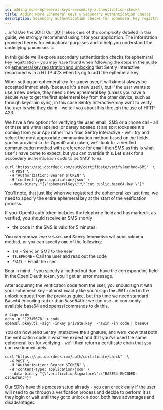 ```yaml
---
id: adding-more-ephemeral-keys-secondary-authentication-checks
title: Adding More Ephemeral Keys & Secondary Authentication Checks
description: Secondary authentication checks for ephemeral key registration
---
```


:::info[Use the SDK]
Our [SDK](../kotlin-multiplatform-sdk/install.md) takes care of the complexity detailed in this guide, we strongly recommend using it for your application.
The information provided here is for educational purposes and to help you understand the underlying processes.
:::

In this guide we'll explore secondary authentication checks for ephemeral key registration - you may have found when 
following the steps in the guide on 
[ephemeral key registration and unlocking](ephemeral-key-registration-unlocking-a-door.md) that Sentry Interactive responded with 
a HTTP 423 when trying to add the ephemeral key.

When setting an ephemeral key for a new user, it will almost always be accepted immediately (because it's a new user!), 
but if the user wants to use a new device, they need a new ephemeral key (unless you have a secure way to get the first 
ephemeral key from the other device, such as through keychain sync), in this case Sentry Interactive may want to verify the user 
is who they claim - we tell you about this through the use of HTTP 423.

We have a few options for verifying the user, email, SMS or a phone call - all of these are white labelled (or barely 
labelled at all) so it looks like it's coming from your App rather than from Sentry Interactive - we'll try and select the most 
appropriate communication method based on the fields you've provided in the OpenID auth token, we'll look for a verified
communication method with preference for email then SMS as this is what user's have come to expect, but you can override
this. Let's ask for a secondary authentication code to be SMS' to us:

```shell
curl "https://api.doordeck.com/auth/certificate/verify?method=SMS"  \
  -X POST \
  -H "Authorization: Bearer $TOKEN" \
  -H 'content-type: application/json' \
  --data-binary "{\"ephemeralKey\":\"`cat public.base64.key`\"}"
```

You'll note, that just like when we registered the ephemeral key last time, we need to specify the entire ephemeral key 
at the start of the verification process.

If your OpenID auth token includes the telephone field and has marked it as verified, you should receive an SMS shortly
- the code in the SMS is valid for 5 minutes.

You can remove `?method=SMS` and Sentry Interactive will auto-select a method, or you can specify one of the following:

- `SMS` - Send an SMS to the user
- `TELEPHONE` - Call the user and read out the code
- `EMAIL` - Email the user

Bear in mind, if you specify a method but don't have the corresponding field in the OpenID auth token, you'll get an 
error message.

After acquiring the verification code from the user, you should sign it with your ephemeral key - almost exactly like 
you'd sign the JWT used in the unlock request from the previous guide, but this time we need standard Base64 encoding 
rather than Base64Url; we can use the commonly available base64 and openssl commands to do this.

```shell
# Sign code
echo -n '12345678' > code
openssl pkeyutl -sign -inkey private.key  -rawin -in code | base64
```

You can now send Sentry Interactive the signature, and we'll know that both the verification code is what we expect and that 
you've used the same ephemeral key for verifying - we'll then return a certificate chain that you can use immediately.

```shell
curl "https://api.doordeck.com/auth/certificate/check"  \
  -X POST \
  -H "Authorization: Bearer $TOKEN" \
  -H 'content-type: application/json' \
  --data-binary "{\"verificationSignature\":\"BASE64-ENCODED-SIGNATURE"}"
```

Our SDKs have this process setup already - you can check early if the user will need to go through a verification 
process and decide to perform it as they login or wait until they go to unlock a door, both have advantages and 
disadvantages.
